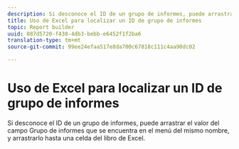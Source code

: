 ```yaml
---
description: Si desconoce el ID de un grupo de informes, puede arrastrar el valor del campo Grupo de informes que se encuentra en el menú del mismo nombre, y arrastrarlo hasta una celda del libro de Excel.
title: Uso de Excel para localizar un ID de grupo de informes
topic: Report builder
uuid: 087d5720-f438-4db3-bebb-e6452f1f2ba6
translation-type: tm+mt
source-git-commit: 99ee24efaa517e8da700c67818c111c4aa90dc02

---
```



# Uso de Excel para localizar un ID de grupo de informes

Si desconoce el ID de un grupo de informes, puede arrastrar el valor del campo Grupo de informes que se encuentra en el menú del mismo nombre, y arrastrarlo hasta una celda del libro de Excel.

